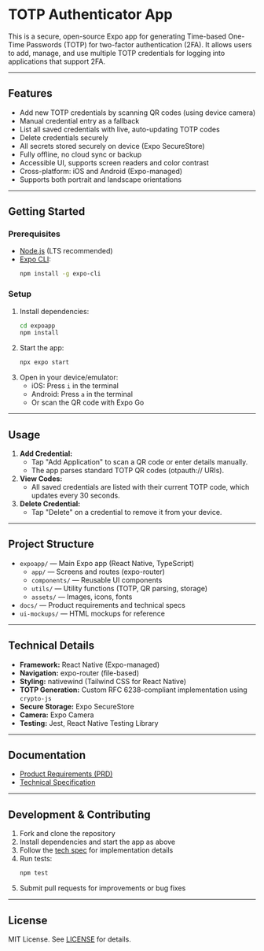 
# TOTP Authenticator App

This is a secure, open-source Expo app for generating Time-based One-Time Passwords (TOTP) for two-factor authentication (2FA). It allows users to add, manage, and use multiple TOTP credentials for logging into applications that support 2FA.

---

## Features

- Add new TOTP credentials by scanning QR codes (using device camera)
- Manual credential entry as a fallback
- List all saved credentials with live, auto-updating TOTP codes
- Delete credentials securely
- All secrets stored securely on device (Expo SecureStore)
- Fully offline, no cloud sync or backup
- Accessible UI, supports screen readers and color contrast
- Cross-platform: iOS and Android (Expo-managed)
- Supports both portrait and landscape orientations

---

## Getting Started

### Prerequisites
- [Node.js](https://nodejs.org/) (LTS recommended)
- [Expo CLI](https://docs.expo.dev/get-started/installation/):
  ```bash
  npm install -g expo-cli
  ```

### Setup
1. Install dependencies:
	```bash
	cd expoapp
	npm install
	```
2. Start the app:
	```bash
	npx expo start
	```
3. Open in your device/emulator:
	- iOS: Press `i` in the terminal
	- Android: Press `a` in the terminal
	- Or scan the QR code with Expo Go

---

## Usage

1. **Add Credential:**
	- Tap "Add Application" to scan a QR code or enter details manually.
	- The app parses standard TOTP QR codes (otpauth:// URIs).
2. **View Codes:**
	- All saved credentials are listed with their current TOTP code, which updates every 30 seconds.
3. **Delete Credential:**
	- Tap "Delete" on a credential to remove it from your device.

---

## Project Structure

- `expoapp/` — Main Expo app (React Native, TypeScript)
  - `app/` — Screens and routes (expo-router)
  - `components/` — Reusable UI components
  - `utils/` — Utility functions (TOTP, QR parsing, storage)
  - `assets/` — Images, icons, fonts
- `docs/` — Product requirements and technical specs
- `ui-mockups/` — HTML mockups for reference

---

## Technical Details

- **Framework:** React Native (Expo-managed)
- **Navigation:** expo-router (file-based)
- **Styling:** nativewind (Tailwind CSS for React Native)
- **TOTP Generation:** Custom RFC 6238-compliant implementation using `crypto-js`
- **Secure Storage:** Expo SecureStore
- **Camera:** Expo Camera
- **Testing:** Jest, React Native Testing Library

---

## Documentation

- [Product Requirements (PRD)](docs/totp-authenticator-prd.md)
- [Technical Specification](docs/totp-authenticator-techspec.md)

---

## Development & Contributing

1. Fork and clone the repository
2. Install dependencies and start the app as above
3. Follow the [tech spec](docs/totp-authenticator-techspec.md) for implementation details
4. Run tests:
	```bash
	npm test
	```
5. Submit pull requests for improvements or bug fixes

---

## License

MIT License. See [LICENSE](LICENSE) for details.
